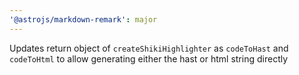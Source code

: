 ```yaml
---
'@astrojs/markdown-remark': major
---
```


Updates return object of `createShikiHighlighter` as `codeToHast` and `codeToHtml` to allow generating either the hast or html string directly

